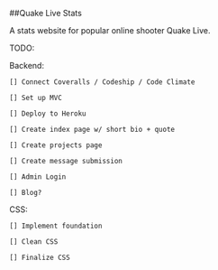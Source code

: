 ##Quake Live Stats

A stats website for popular online shooter Quake Live.

TODO:

  Backend:

    [] Connect Coveralls / Codeship / Code Climate

    [] Set up MVC

    [] Deploy to Heroku

    [] Create index page w/ short bio + quote

    [] Create projects page

    [] Create message submission

    [] Admin Login

    [] Blog?


  CSS:

    [] Implement foundation

    [] Clean CSS

    [] Finalize CSS
